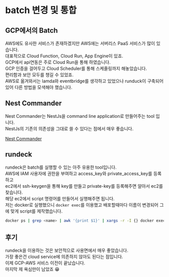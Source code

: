 # batch 변경 및 통합

## GCP에서의 Batch

AWS에도 유사한 서비스가 존재하겠지만 AWS에는 서버리스 PaaS 서비스가 많이 있습니다.  
대표적으로 Cloud Function, Cloud Run, App Engine이 있죠.  
GCP에서 api연동은 주로 Cloud Run을 통해 하였습니다.  
GCP 인증을 걸어두고 Cloud Scheduler를 통해 스케줄링까지 해놓았습니다.  
편리함과 보안 모두를 챙길 수 있었죠.  
AWS로 옮겨와서는 lamda와 eventbridge를 생각하고 있었으나 runduck이 구축되어 있어 다른 방법을 모색해야 했습니다.

## Nest Commander

Nest Commander는 NestJs을 command line application로 만들어주는 tool 입니다.  
NestJs의 기존의 의존성을 그대로 쓸 수 있다는 점에서 매우 좋습니다.

[Nest Commander](/backend/nestjs/applied/commander)

## rundeck

rundeck은 batch를 실행할 수 있는 아주 유용한 tool입니다.  
AWS에 IAM 사용자에 권한을 부여하고 access_key와 private_access_key를 등록하고  
ec2에서 ssh-keygen을 통해 key를 만들고 private-key를 등록해주면 알아서 ec2를 찾습니다.  
해당 ec2에서 script 명령어를 만들어서 실행해주면 됩니다.  
저는 docker로 실행했으니 `docker exec`를 이용했고 배포할때마다 이름이 변경되어 그에 맞게 script를 제작했습니다.

```sh
docker ps | grep <name> | awk '{print $1}' | xargs -r -I {} docker exec {} node dist/main <command name> <arg> <options>
```

## 후기

rundeck을 이용하는 것은 보안적으로 사용면에서 매우 좋았습니다.  
가장 좋은건 cloud service에 의존하지 않아도 된다는 점입니다.  
이제 GCP-AWS 서비스 이전이 끝났습니다.  
마지막 제 욕심만이 남았죠 :grin:
